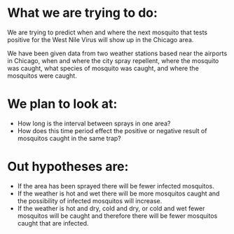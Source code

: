 # What we are trying to do:

We are trying to predict when and where the next mosquito that tests positive for the West Nile Virus will show up in the Chicago area.

We have been given data from two weather stations based near the airports in Chicago, when and where the city spray repellent, where the mosquito was caught, what species of mosquito was caught, and where the mosquitos were caught. 

# We plan to look at: 

* How long is the interval between sprays in one area?
* How does this time period effect the positive or negative result of mosquitos caught in the same trap?

# Out hypotheses are:

* If the area has been sprayed there will be fewer infected mosquitos.
* If the weather is hot and wet there will be more mosquitos caught and the possibility of infected mosquitos will increase.
* If the weather is hot and dry, cold and dry, or cold and wet fewer mosquitos will be caught and therefore there will be fewer mosquitos caught that are infected.

